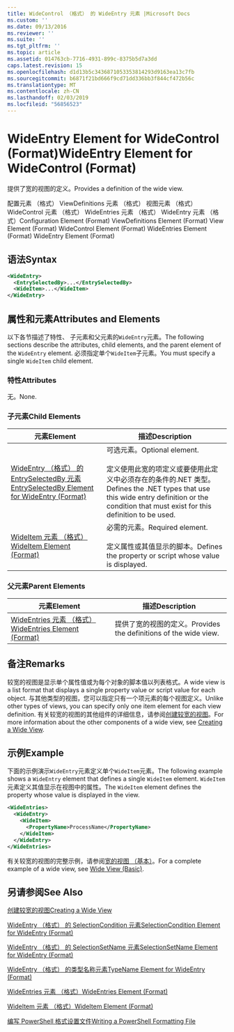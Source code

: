 ```yaml
---
title: WideControl （格式） 的 WideEntry 元素 |Microsoft Docs
ms.custom: ''
ms.date: 09/13/2016
ms.reviewer: ''
ms.suite: ''
ms.tgt_pltfrm: ''
ms.topic: article
ms.assetid: 014763cb-7716-4931-899c-8375b5d7a3dd
caps.latest.revision: 15
ms.openlocfilehash: d1d13b5c3436871053353814293d9163ea13c7fb
ms.sourcegitcommit: b6871f21bd666f9cd71dd336bb3f844cf472b56c
ms.translationtype: MT
ms.contentlocale: zh-CN
ms.lasthandoff: 02/03/2019
ms.locfileid: "56856523"
---
```

# <a name="wideentry-element-for-widecontrol-format"></a><span data-ttu-id="266ea-102">WideEntry Element for WideControl (Format)</span><span class="sxs-lookup"><span data-stu-id="266ea-102">WideEntry Element for WideControl (Format)</span></span>

<span data-ttu-id="266ea-103">提供了宽的视图的定义。</span><span class="sxs-lookup"><span data-stu-id="266ea-103">Provides a definition of the wide view.</span></span>

<span data-ttu-id="266ea-104">配置元素 （格式） ViewDefinitions 元素 （格式） 视图元素 （格式） WideControl 元素 （格式） WideEntries 元素 （格式） WideEntry 元素 （格式）</span><span class="sxs-lookup"><span data-stu-id="266ea-104">Configuration Element (Format) ViewDefinitions Element (Format) View Element (Format) WideControl Element (Format) WideEntries Element (Format) WideEntry Element (Format)</span></span>

## <a name="syntax"></a><span data-ttu-id="266ea-105">语法</span><span class="sxs-lookup"><span data-stu-id="266ea-105">Syntax</span></span>

```xml
<WideEntry>
  <EntrySelectedBy>...</EntrySelectedBy>
  <WideItem>...</WideItem>
</WideEntry>
```

## <a name="attributes-and-elements"></a><span data-ttu-id="266ea-106">属性和元素</span><span class="sxs-lookup"><span data-stu-id="266ea-106">Attributes and Elements</span></span>

<span data-ttu-id="266ea-107">以下各节描述了特性、 子元素和父元素的`WideEntry`元素。</span><span class="sxs-lookup"><span data-stu-id="266ea-107">The following sections describe the attributes, child elements, and the parent element of the `WideEntry` element.</span></span> <span data-ttu-id="266ea-108">必须指定单个`WideItem`子元素。</span><span class="sxs-lookup"><span data-stu-id="266ea-108">You must specify a single `WideItem` child element.</span></span>

### <a name="attributes"></a><span data-ttu-id="266ea-109">特性</span><span class="sxs-lookup"><span data-stu-id="266ea-109">Attributes</span></span>

<span data-ttu-id="266ea-110">无。</span><span class="sxs-lookup"><span data-stu-id="266ea-110">None.</span></span>

### <a name="child-elements"></a><span data-ttu-id="266ea-111">子元素</span><span class="sxs-lookup"><span data-stu-id="266ea-111">Child Elements</span></span>

|<span data-ttu-id="266ea-112">元素</span><span class="sxs-lookup"><span data-stu-id="266ea-112">Element</span></span>|<span data-ttu-id="266ea-113">描述</span><span class="sxs-lookup"><span data-stu-id="266ea-113">Description</span></span>|
|-------------|-----------------|
|[<span data-ttu-id="266ea-114">WideEntry （格式） 的 EntrySelectedBy 元素</span><span class="sxs-lookup"><span data-stu-id="266ea-114">EntrySelectedBy Element for WideEntry (Format)</span></span>](./entryselectedby-element-for-wideentry-format.md)|<span data-ttu-id="266ea-115">可选元素。</span><span class="sxs-lookup"><span data-stu-id="266ea-115">Optional element.</span></span><br /><br /> <span data-ttu-id="266ea-116">定义使用此宽的项定义或要使用此定义中必须存在的条件的.NET 类型。</span><span class="sxs-lookup"><span data-stu-id="266ea-116">Defines the .NET types that use this wide entry definition or the condition that must exist for this definition to be used.</span></span>|
|[<span data-ttu-id="266ea-117">WideItem 元素 （格式）</span><span class="sxs-lookup"><span data-stu-id="266ea-117">WideItem Element (Format)</span></span>](./wideitem-element-for-widecontrol-format.md)|<span data-ttu-id="266ea-118">必需的元素。</span><span class="sxs-lookup"><span data-stu-id="266ea-118">Required element.</span></span><br /><br /> <span data-ttu-id="266ea-119">定义属性或其值显示的脚本。</span><span class="sxs-lookup"><span data-stu-id="266ea-119">Defines the property or script whose value is displayed.</span></span>|

### <a name="parent-elements"></a><span data-ttu-id="266ea-120">父元素</span><span class="sxs-lookup"><span data-stu-id="266ea-120">Parent Elements</span></span>

|<span data-ttu-id="266ea-121">元素</span><span class="sxs-lookup"><span data-stu-id="266ea-121">Element</span></span>|<span data-ttu-id="266ea-122">描述</span><span class="sxs-lookup"><span data-stu-id="266ea-122">Description</span></span>|
|-------------|-----------------|
|[<span data-ttu-id="266ea-123">WideEntries 元素 （格式）</span><span class="sxs-lookup"><span data-stu-id="266ea-123">WideEntries Element (Format)</span></span>](./wideentries-element-for-widecontrol-format.md)|<span data-ttu-id="266ea-124">提供了宽的视图的定义。</span><span class="sxs-lookup"><span data-stu-id="266ea-124">Provides the definitions of the wide view.</span></span>|

## <a name="remarks"></a><span data-ttu-id="266ea-125">备注</span><span class="sxs-lookup"><span data-stu-id="266ea-125">Remarks</span></span>

<span data-ttu-id="266ea-126">较宽的视图是显示单个属性值或为每个对象的脚本值以列表格式。</span><span class="sxs-lookup"><span data-stu-id="266ea-126">A wide view is a list format that displays a single property value or script value for each object.</span></span> <span data-ttu-id="266ea-127">与其他类型的视图，您可以指定只有一个项元素的每个视图定义。</span><span class="sxs-lookup"><span data-stu-id="266ea-127">Unlike other types of views, you can specify only one item element for each view definition.</span></span> <span data-ttu-id="266ea-128">有关较宽的视图的其他组件的详细信息，请参阅[创建较宽的视图](./creating-a-wide-view.md)。</span><span class="sxs-lookup"><span data-stu-id="266ea-128">For more information about the other components of a wide view, see [Creating a Wide View](./creating-a-wide-view.md).</span></span>

## <a name="example"></a><span data-ttu-id="266ea-129">示例</span><span class="sxs-lookup"><span data-stu-id="266ea-129">Example</span></span>

<span data-ttu-id="266ea-130">下面的示例演示`WideEntry`元素定义单个`WideItem`元素。</span><span class="sxs-lookup"><span data-stu-id="266ea-130">The following example shows a `WideEntry` element that defines a single `WideItem` element.</span></span> <span data-ttu-id="266ea-131">`WideItem`元素定义其值显示在视图中的属性。</span><span class="sxs-lookup"><span data-stu-id="266ea-131">The `WideItem` element defines the property whose value is displayed in the view.</span></span>

```xml
<WideEntries>
  <WideEntry>
    <WideItem>
      <PropertyName>ProcessName</PropertyName>
    </WideItem>
  </WideEntry>
</WideEntries>

```

<span data-ttu-id="266ea-132">有关较宽的视图的完整示例，请参阅[宽的视图 （基本）](./wide-view-basic.md)。</span><span class="sxs-lookup"><span data-stu-id="266ea-132">For a complete example of a wide view, see [Wide View (Basic)](./wide-view-basic.md).</span></span>

## <a name="see-also"></a><span data-ttu-id="266ea-133">另请参阅</span><span class="sxs-lookup"><span data-stu-id="266ea-133">See Also</span></span>

[<span data-ttu-id="266ea-134">创建较宽的视图</span><span class="sxs-lookup"><span data-stu-id="266ea-134">Creating a Wide View</span></span>](./creating-a-wide-view.md)

[<span data-ttu-id="266ea-135">WideEntry （格式） 的 SelectionCondition 元素</span><span class="sxs-lookup"><span data-stu-id="266ea-135">SelectionCondition Element for WideEntry (Format)</span></span>](./selectioncondition-element-for-entryselectedby-for-widecontrol-format.md)

[<span data-ttu-id="266ea-136">WideEntry （格式） 的 SelectionSetName 元素</span><span class="sxs-lookup"><span data-stu-id="266ea-136">SelectionSetName Element for WideEntry (Format)</span></span>](./selectionsetname-element-for-entryselectedby-for-widecontrol-format.md)

[<span data-ttu-id="266ea-137">WideEntry （格式） 的类型名称元素</span><span class="sxs-lookup"><span data-stu-id="266ea-137">TypeName Element for WideEntry (Format)</span></span>](./typename-element-for-entryselectedby-for-wideentry-format.md)

[<span data-ttu-id="266ea-138">WideEntries 元素 （格式）</span><span class="sxs-lookup"><span data-stu-id="266ea-138">WideEntries Element (Format)</span></span>](./wideentries-element-for-widecontrol-format.md)

[<span data-ttu-id="266ea-139">WideItem 元素 （格式）</span><span class="sxs-lookup"><span data-stu-id="266ea-139">WideItem Element (Format)</span></span>](./wideitem-element-for-widecontrol-format.md)

[<span data-ttu-id="266ea-140">编写 PowerShell 格式设置文件</span><span class="sxs-lookup"><span data-stu-id="266ea-140">Writing a PowerShell Formatting File</span></span>](./writing-a-powershell-formatting-file.md)
